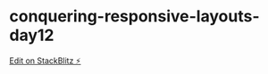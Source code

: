 # conquering-responsive-layouts-day12

[Edit on StackBlitz ⚡️](https://stackblitz.com/edit/conquering-responsive-layouts-day12)